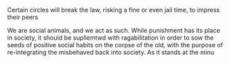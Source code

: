 Certain circles will break the law, risking a fine or even jail time, to impress their peers 

We are social animals, and we act as such. While punishment has its place in society, it should be supllemtwd with ragabilitation in order to sow the seeds of positive social habits on the corpse of the old, with the purpose of re-integrating the misbehaved back into society. As it stands at the minu 